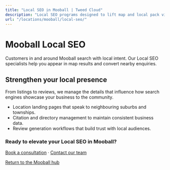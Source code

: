 ```yaml
---
title: "Local SEO in Mooball | Tweed Cloud"
description: "Local SEO programs designed to lift map and local pack visibility for Mooball businesses."
url: "/locations/mooball/local-seo/"
---
```


# Mooball Local SEO

Customers in and around Mooball search with local intent. Our Local SEO specialists help you appear in map results and convert nearby enquiries.

## Strengthen your local presence

From listings to reviews, we manage the details that influence how search engines showcase your business to the community.

- Location landing pages that speak to neighbouring suburbs and townships.
- Citation and directory management to maintain consistent business data.
- Review generation workflows that build trust with local audiences.

### Ready to elevate your Local SEO in Mooball?

[Book a consultation](/consultation/) · [Contact our team](/contact/)

[Return to the Mooball hub](/locations/mooball/)

